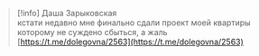 > [!info] Даша Зарыковская  
> кстати недавно мне финально сдали проект моей квартиры которому не суждено сбыться, а жаль  
> [https://t.me/dolegovna/2563](https://t.me/dolegovna/2563)